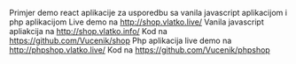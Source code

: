 Primjer demo react aplikacije za usporedbu sa vanila javascript aplikacijom i php aplikacijom
Live demo na http://shop.vlatko.live/
Vanila javascript apliakcija na http://shop.vlatko.info/
Kod na https://github.com/Vucenik/shop
Php aplikacija live demo na http://phpshop.vlatko.live/
Kod na https://github.com/Vucenik/phpshop
